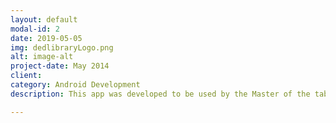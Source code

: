 ```yaml
---
layout: default
modal-id: 2
date: 2019-05-05
img: dedlibraryLogo.png
alt: image-alt
project-date: May 2014
client: 
category: Android Development
description: This app was developed to be used by the Master of the table RPG Dungeons and Dragons. The master can find the monster needed or random it. The information showed in the app are the page and the name of the book where the monster is. Technologies and tools used: Java (Android SDK), Android Studio, Firebase, Git - GitLab, MVC, Kanban, Gimp and AdobeXd.

---
```


